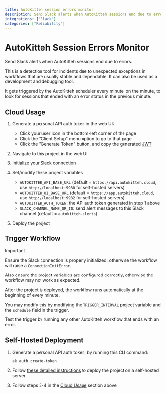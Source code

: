 ```yaml
---
title: AutoKitteh session errors monitor
description: Send Slack alerts when AutoKitteh sessions end due to errors
integrations: ["Slack"]
categories: ["Reliability"]
---
```


# AutoKitteh Session Errors Monitor

Send Slack alerts when AutoKitteh sessions end due to errors.

This is a detection tool for incidents due to unexpected exceptions in workflows that are usually stable and dependable. It can also be used as a development and debugging tool.

It gets triggered by the AutoKitteh scheduler every minute, on the minute, to look for sessions that ended with an error status in the previous minute.

## Cloud Usage

1. Generate a personal API auth token in the web UI:

   - Click your user icon in the bottom-left corner of the page
   - Click the "Client Setup" menu option to go to that page
   - Click the "Generate Token" button, and copy the generated [JWT](https://jwt.io/)

2. Navigate to this project in the web UI
3. Initialize your Slack connection
4. Set/modify these project variables:

   - `AUTOKITTEH_API_BASE_URL` (default = `https://api.autokitteh.cloud`, use `http://localhost:9980` for self-hosted servers)
   - `AUTOKITTEH_UI_BASE_URL` (default = `https://app.autokitteh.cloud`, use `http://localhost:9982` for self-hosted servers)
   - `AUTOKITTEH_AUTH_TOKEN`: the API auth token generated in step 1 above
   - `SLACK_CHANNEL_NAME_OR_ID`: send alert messages to this Slack channel (default = `autokitteh-alerts`)

5. Deploy the project

## Trigger Workflow

> [!IMPORTANT]
> Ensure the Slack connection is properly initialized; otherwise the workflow will raise a `ConnectionInitError`.
>
> Also ensure the project variables are configured correctly; otherwise the workflow may not work as expected.

After the project is deployed, the workflow runs automatically at the beginning of every minute.

You may modify this by modifying the `TRIGGER_INTERVAL` project variable and the `schedule` field in the trigger.

Test the trigger by running any other AutoKitteh workflow that ends with an error.

## Self-Hosted Deployment

1. Generate a personal API auth token, by running this CLI command:

   ```shell
   ak auth create-token
   ```

2. Follow [these detailed instructions](https://docs.autokitteh.com/get_started/deployment) to deploy the project on a self-hosted server

3. Follow steps 3-4 in the [Cloud Usage](#cloud-usage) section above
